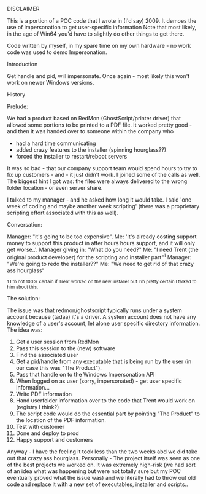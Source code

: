 DISCLAIMER

This is a portion of a POC code that I wrote in (I'd say) 2009. It demoes the
use of impersonation to get user-specific information
Note that most likely, in the age of Win64 you'd have to slightly do other 
things to get there.

Code written by myself, in my spare time on my own hardware - no work code was 
used to demo Impersonation.

Introduction

Get handle and pid, will impersonate. Once again - most likely this won't
work on newer Windows versions.

History

Prelude:

We had a product based on RedMon (GhostScript/printer driver) that allowed
some portions to be printed to a PDF file. It worked pretty good - and then
it was handed over to someone within the company who
* had a hard time communicating
* added crazy features to the installer (spinning hourglass??)
* forced the installer to restart/reboot servers

It was so bad - that our company support team would spend hours to try to
fix up customers - and - it just didn't work. I joined some of the calls 
as well. The biggest hint I got was: the files were always delivered to 
the wrong folder location - or even server share.

I talked to my manager - and he asked how long it would take. I said 
'one week of coding and maybe another week scripting' (there was a proprietary
scripting effort associated with this as well). 

Conversation:

Manager: "it's going to be too expensive". 
Me: 'It's already costing support money to support this product in after hours 
hours support, and it will only get worse..'.
Manager giving in: "What do you need?"
Me: "I need Trent (the original product developer) for the scripting and installer part"<sup>1</sup>
Manager: "We're going to redo the installer??"
Me: "We need to get rid of that crazy ass hourglass"

<sup>1 I'm not 100% certain if Trent worked on the new installer but I'm pretty certain I 
talked to him about this.</sup>

The solution:

The issue was that redmon/ghostscript typically runs under a system account
because (tadaa) it's a driver. A system account does not have any knowledge
of a user's account, let alone user specific directory information. The idea
was:

1. Get a user session from RedMon
2. Pass this session to the (new) software
3. Find the associated user
4. Get a pid/handle from any executable that is being run by the user (in our case this was "The Product").
5. Pass that handle on to the Windows Impersonation API
6. When logged on as user (sorry, impersonated) - get user specific information...
7. Write PDF information
8. Hand userfolder information over to the code that Trent would work on (registry I think?)
9. The script code would do the essential part by pointing "The Product" to the location of the PDF information.
9. Test with customer
10. Done and deploy to prod
11. Happy support and customers

Anyway - I have the feeling it took less than the two weeks abd we did take 
out that crazy ass hourglass. Personally - The project itself was seen as one of the
best projects we worked on. It was extremely high-risk (we had sort of an idea what 
was happening but were not totally sure but my POC eventually proved what the
issue was) and we literally had to throw out old code and replace it with a new
set of executables, installer and scripts..

